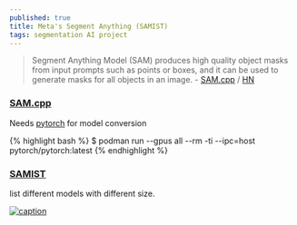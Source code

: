 ```yaml
---
published: true
title: Meta's Segment Anything (SAMIST)
tags: segmentation AI project
---
```

> Segment Anything Model (SAM) produces high quality object masks from input prompts such as points or boxes, and it can be used to generate masks for all objects in an image. - [SAM.cpp](https://github.com/YavorGIvanov/sam.cpp?tab=readme-ov-file#samcpp) / [HN](https://news.ycombinator.com/item?id=37398891) 

### [SAM.cpp](https://github.com/YavorGIvanov/sam.cpp?tab=readme-ov-file#samcpp)

Needs [pytorch](https://github.com/pytorch/pytorch?tab=readme-ov-file#docker-image) for model conversion

{% highlight bash %}
$ podman run --gpus all --rm -ti --ipc=host pytorch/pytorch:latest
{% endhighlight %}

### [SAMIST](https://github.com/dibrale/samist?tab=readme-ov-file#samist) 

list different models with different size.


[![caption](https://github.com/facebookresearch/segment-anything/raw/main/assets/masks2.jpg?raw=true)](https://github.com/facebookresearch/segment-anything/?tab=readme-ov-file#segment-anything)
